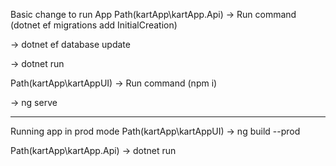 Basic change to run App
Path(kartApp\kartApp.Api) -> Run command (dotnet ef migrations add InitialCreation)

-> dotnet ef database update

-> dotnet run

Path(kartApp\kartAppUI) -> Run command (npm i)

-> ng serve

-------------------------------------------------------------
Running app in prod mode
Path(kartApp\kartAppUI) -> ng build --prod

Path(kartApp\kartApp.Api) -> dotnet run
